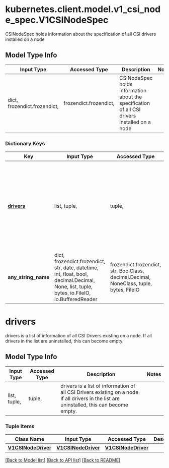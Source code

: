 # kubernetes.client.model.v1_csi_node_spec.V1CSINodeSpec

CSINodeSpec holds information about the specification of all CSI drivers installed on a node

## Model Type Info
Input Type | Accessed Type | Description | Notes
------------ | ------------- | ------------- | -------------
dict, frozendict.frozendict,  | frozendict.frozendict,  | CSINodeSpec holds information about the specification of all CSI drivers installed on a node | 

### Dictionary Keys
Key | Input Type | Accessed Type | Description | Notes
------------ | ------------- | ------------- | ------------- | -------------
**[drivers](#drivers)** | list, tuple,  | tuple,  | drivers is a list of information of all CSI Drivers existing on a node. If all drivers in the list are uninstalled, this can become empty. | 
**any_string_name** | dict, frozendict.frozendict, str, date, datetime, int, float, bool, decimal.Decimal, None, list, tuple, bytes, io.FileIO, io.BufferedReader | frozendict.frozendict, str, BoolClass, decimal.Decimal, NoneClass, tuple, bytes, FileIO | any string name can be used but the value must be the correct type | [optional]

# drivers

drivers is a list of information of all CSI Drivers existing on a node. If all drivers in the list are uninstalled, this can become empty.

## Model Type Info
Input Type | Accessed Type | Description | Notes
------------ | ------------- | ------------- | -------------
list, tuple,  | tuple,  | drivers is a list of information of all CSI Drivers existing on a node. If all drivers in the list are uninstalled, this can become empty. | 

### Tuple Items
Class Name | Input Type | Accessed Type | Description | Notes
------------- | ------------- | ------------- | ------------- | -------------
[**V1CSINodeDriver**](V1CSINodeDriver.md) | [**V1CSINodeDriver**](V1CSINodeDriver.md) | [**V1CSINodeDriver**](V1CSINodeDriver.md) |  | 

[[Back to Model list]](../../README.md#documentation-for-models) [[Back to API list]](../../README.md#documentation-for-api-endpoints) [[Back to README]](../../README.md)

